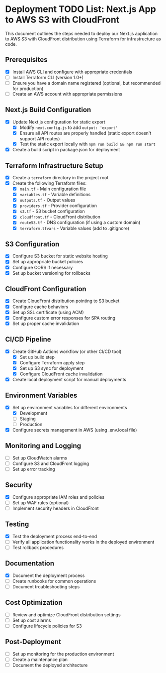 # Deployment TODO List: Next.js App to AWS S3 with CloudFront

This document outlines the steps needed to deploy our Next.js application to AWS S3 with CloudFront distribution using Terraform for infrastructure as code.

## Prerequisites

- [x] Install AWS CLI and configure with appropriate credentials
- [ ] Install Terraform CLI (version 1.0+)
- [ ] Ensure you have a domain name registered (optional, but recommended for production)
- [ ] Create an AWS account with appropriate permissions

## Next.js Build Configuration

- [x] Update Next.js configuration for static export
  - [x] Modify `next.config.js` to add `output: 'export'`
  - [x] Ensure all API routes are properly handled (static export doesn't support API routes)
  - [x] Test the static export locally with `npm run build && npm run start`
- [x] Create a build script in package.json for deployment

## Terraform Infrastructure Setup

- [x] Create a `terraform` directory in the project root
- [x] Create the following Terraform files:
  - [x] `main.tf` - Main configuration file
  - [x] `variables.tf` - Variable definitions
  - [x] `outputs.tf` - Output values
  - [x] `providers.tf` - Provider configuration
  - [x] `s3.tf` - S3 bucket configuration
  - [x] `cloudfront.tf` - CloudFront distribution
  - [x] `route53.tf` - DNS configuration (if using a custom domain)
  - [x] `terraform.tfvars` - Variable values (add to .gitignore)

## S3 Configuration

- [x] Configure S3 bucket for static website hosting
- [x] Set up appropriate bucket policies
- [x] Configure CORS if necessary
- [x] Set up bucket versioning for rollbacks

## CloudFront Configuration

- [x] Create CloudFront distribution pointing to S3 bucket
- [x] Configure cache behaviors
- [x] Set up SSL certificate (using ACM)
- [x] Configure custom error responses for SPA routing
- [x] Set up proper cache invalidation

## CI/CD Pipeline

- [x] Create GitHub Actions workflow (or other CI/CD tool)
  - [x] Set up build step
  - [x] Configure Terraform apply step
  - [x] Set up S3 sync for deployment
  - [x] Configure CloudFront cache invalidation
- [x] Create local deployment script for manual deployments

## Environment Variables

- [x] Set up environment variables for different environments
  - [x] Development
  - [ ] Staging
  - [ ] Production
- [x] Configure secrets management in AWS (using .env.local file)

## Monitoring and Logging

- [ ] Set up CloudWatch alarms
- [ ] Configure S3 and CloudFront logging
- [ ] Set up error tracking

## Security

- [x] Configure appropriate IAM roles and policies
- [ ] Set up WAF rules (optional)
- [ ] Implement security headers in CloudFront

## Testing

- [x] Test the deployment process end-to-end
- [ ] Verify all application functionality works in the deployed environment
- [ ] Test rollback procedures

## Documentation

- [x] Document the deployment process
- [ ] Create runbooks for common operations
- [ ] Document troubleshooting steps

## Cost Optimization

- [ ] Review and optimize CloudFront distribution settings
- [ ] Set up cost alarms
- [ ] Configure lifecycle policies for S3

## Post-Deployment

- [ ] Set up monitoring for the production environment
- [ ] Create a maintenance plan
- [ ] Document the deployed architecture 